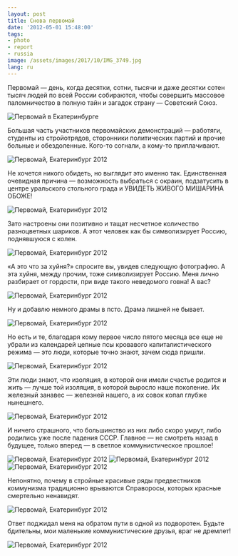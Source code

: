 ```yaml
---
layout: post
title: Снова первомай
date: '2012-05-01 15:48:00'
tags:
- photo
- report
- russia
image: /assets/images/2017/10/IMG_3749.jpg
lang: ru
---
```


Первомай — день, когда десятки, сотни, тысячи и даже десятки сотен тысяч людей по всей России собираются, чтобы совершить массовое паломничество в полную тайн и загадок страну — Советский Союз.

![Первомай в Екатеринбурге](/assets/images/2017/10/IMG_3762.jpg)

Большая часть участников первомайских демонстраций — работяги, студенты из стройотрядов, сторонники политических партий и прочие больные и обездоленные. Кого-то согнали, а кому-то приплачивают.

![Первомай, Екатеринбург 2012](/assets/images/2017/10/IMG_3724.jpg)

Не хочется никого обидеть, но выглядит это именно так. Единственная очевидная причина — возможность выбраться с окраин, подзатусить в центре уральского стольного града и УВИДЕТЬ ЖИВОГО МИШАРИНА ОБОЖЕ!

![Первомай, Екатеринбург 2012](/assets/images/2017/10/IMG_3629.jpg)

Зато настроены они позитивно и тащат несчетное количество разноцветных шариков. А этот человек как бы символизирует Россию, поднявшуюся с колен.

![Первомай, Екатеринбург 2012](/assets/images/2017/10/IMG_3616.jpg)

«А это что за хуйня?» спросите вы, увидев следующую фотографию. А эта хуйня, между прочим, тоже символизирует Россию. Меня лично разбирает от гордости, при виде такого неведомого говна! А вас?

![Первомай, Екатеринбург 2012](/assets/images/2017/10/IMG_3642.jpg)

Ну и добавлю немного драмы в псто. Драма лишней не бывает.

![Первомай, Екатеринбург 2012](/assets/images/2017/10/IMG_3666.jpg)

Но есть и те, благодаря кому первое число пятого месяца все еще не убрали из календарей цепные псы кровавого капиталистического режима — это люди, которые точно знают, зачем сюда пришли.

![Первомай, Екатеринбург 2012](/assets/images/2017/10/IMG_3749.jpg)

Эти люди знают, что изоляция, в которой они имели счастье родится и жить — лучше той изоляция, в которой выросло наше поколение. Их железный занавес — железней нашего, а их совок копал глубже нынешнего.

![Первомай, Екатеринбург 2012](/assets/images/2017/10/IMG_3774.jpg)

И ничего страшного, что большинство из них либо скоро умрут, либо родились уже после падения СССР. Главное — не смотреть назад в будущее, только вперед — в светлое коммунистическое прошлое!

![Первомай, Екатеринбург 2012](/assets/images/2017/10/IMG_3708.jpg)
![Первомай, Екатеринбург 2012](/assets/images/2017/10/IMG_3744.jpg)
![Первомай, Екатеринбург 2012](/assets/images/2017/10/IMG_3764.jpg)

Непонятно, почему в стройные красивые ряды предвестников коммунизма традиционно врываются Справоросы, которых красные смертельно ненавидят.

![Первомай, Екатеринбург 2012](/assets/images/2017/10/IMG_3767.jpg)

Ответ поджидал меня на обратом пути в одной из подворотен. Будьте бдительны, мои маленькие коммунистические друзья, враг не дремлет!

![Первомай, Екатеринбург 2012](/assets/images/2017/10/IMG_3790.jpg)
